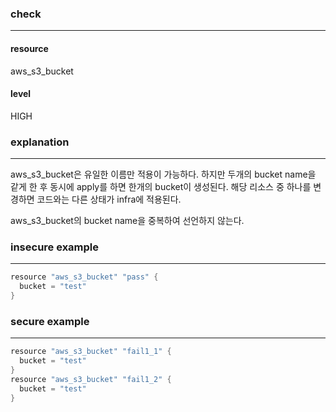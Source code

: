 ### check

---

#### resource
aws_s3_bucket

#### level
HIGH

### explanation

---

aws_s3_bucket은 유일한 이름만 적용이 가능하다. 하지만 두개의 bucket name을 같게 한 후 동시에 apply를 하면 한개의 bucket이 생성된다. 해당 리소스 중 하나를 변경하면 코드와는 다른 상태가 infra에 적용된다.

aws_s3_bucket의 bucket name을 중복하여 선언하지 않는다.


### insecure example

---

```go
resource "aws_s3_bucket" "pass" {
  bucket = "test"
}


```


### secure example

---

```go
resource "aws_s3_bucket" "fail1_1" {
  bucket = "test"
}
resource "aws_s3_bucket" "fail1_2" {
  bucket = "test"
}

```
